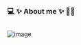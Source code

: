 ###  :computer: ✨ About me ✨ :woman_technologist:  


##
![image](https://github.com/martao7/martao7/assets/61636596/1d11cddc-3d17-47e2-aee2-bc61a89ffcd6)





<!--

## 
https://www.codewars.com/users/martao7/badges/large

<div class="code-badge freecodecamp"></div>


it's my ✨ _special_ ✨ repository :computer:

**martao7/martao7** it's my ✨ _special_ ✨ repository :computer: .

Here are some ideas to get you started:

- 🔭 I’m currently working on ...
- 🌱 I’m currently learning ...
- 👯 I’m looking to collaborate on ...
- 🤔 I’m looking for help with ...
- 💬 Ask me about ...
- 📫 How to reach me: ...
- 😄 Pronouns: ...
- ⚡ Fun fact: ...
-->
